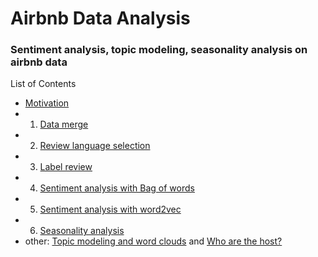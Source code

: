 # Airbnb Data Analysis

### Sentiment analysis, topic modeling, seasonality analysis on airbnb data

List of Contents
- [Motivation](https://github.com/Kiminaka/airbnb_data_analysis/blob/master/0_Motivation.pdf)
- 1) [Data merge](https://github.com/Kiminaka/airbnb_data_analysis/blob/master/1_Airbnb_data_merge.ipynb)
- 2) [Review language selection](https://github.com/Kiminaka/airbnb_data_analysis/blob/master/2_Airbnb_review_language_selection.ipynb)
- 3) [Label review](https://github.com/Kiminaka/airbnb_data_analysis/blob/master/3_Label_review_Alchemy_API%20.ipynb)
- 4) [Sentiment analysis with Bag of words](https://github.com/Kiminaka/airbnb_data_analysis/blob/master/4_Modeling_with_Bag_of_words.ipynb)
- 5) [Sentiment analysis with word2vec](https://github.com/Kiminaka/airbnb_data_analysis/blob/master/5_Modeling_with_word2vec.ipynb)
- 6) [Seasonality analysis](https://github.com/Kiminaka/airbnb_data_analysis/blob/master/6_seasonality_analysis.ipynb)
- other: [Topic modeling and word clouds](https://github.com/Kiminaka/airbnb_data_analysis/blob/master/Other_Topic_modeling_and_word_clouds.ipynb) and [Who are the host?](https://github.com/Kiminaka/airbnb_data_analysis/blob/master/Other_Who_are_the_host%3F.ipynb)
